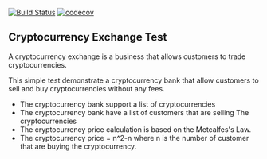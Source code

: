 [![Build Status](https://img.shields.io/travis/n0thingx2/cryptocurrency-exchange.svg?style=flat)](https://travis-ci.org/n0thingx2/cryptocurrency-exchange)
[![codecov](https://img.shields.io/codecov/c/github/n0thingx2/cryptocurrency-exchange.svg?style=flat)](https://codecov.io/gh/n0thingx2/cryptocurrency-exchange/branch/master)

Cryptocurrency Exchange Test
-----

A cryptocurrency exchange is a business that allows customers to trade cryptocurrencies.

This simple test demonstrate a cryptocurrency bank that allow customers to sell and buy cryptocurrencies without any fees.

- The cryptocurrency bank support a list of cryptocurrencies
- The cryptocurrency bank have a list of customers that are selling The cryptocurrencies
- The cryptocurrency price calculation is based on the Metcalfes's Law.
- The cryptocurrency price = n^2-n where n is the number of customer that are buying the cryptocurrency.

